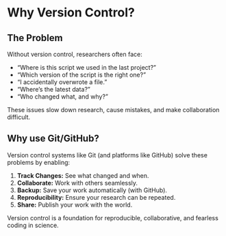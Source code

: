 # Why Version Control?

## The Problem

Without version control, researchers often face:

- “Where is this script we used in the last project?”
- “Which version of the script is the right one?”
- “I accidentally overwrote a file.”
- “Where’s the latest data?”
- “Who changed what, and why?”

These issues slow down research, cause mistakes, and make collaboration difficult.

## Why use Git/GitHub?

Version control systems like Git (and platforms like GitHub) solve these problems by enabling:

1. **Track Changes:** See what changed and when.
2. **Collaborate:** Work with others seamlessly.
3. **Backup:** Save your work automatically (with GitHub).
4. **Reproducibility:** Ensure your research can be repeated.
5. **Share:** Publish your work with the world.

Version control is a foundation for reproducible, collaborative, and fearless coding in science.